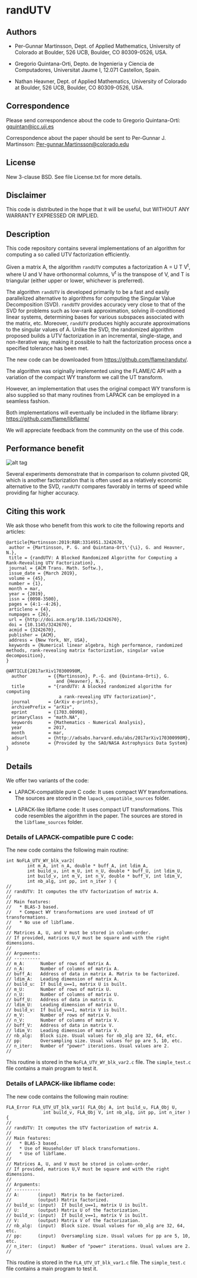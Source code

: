 # randUTV

## Authors

* Per-Gunnar Martinsson,
  Dept. of Applied Mathematics,
  University of Colorado at Boulder,
  526 UCB, Boulder, CO 80309-0526, USA.

* Gregorio Quintana-Orti,
  Depto. de Ingenieria y Ciencia de Computadores,
  Universitat Jaume I,
  12.071 Castellon, Spain.

* Nathan Heavner,
  Dept. of Applied Mathematics,
  University of Colorado at Boulder,
  526 UCB, Boulder, CO 80309-0526, USA.

## Correspondence

Please send correspondence about the code to 
Gregorio Quintana-Ortí: <gquintan@icc.uji.es>

Correspondence about the paper should be sent to
Per-Gunnar J. Martinsson: <Per-gunnar.Martinsson@colorado.edu>

## License

New 3-clause BSD.
See file License.txt for more details.

## Disclaimer

This code is distributed in the hope that it will be useful, but
WITHOUT ANY WARRANTY EXPRESSED OR IMPLIED. 

## Description

This code repository contains several implementations 
of an algorithm for computing a so called UTV factorization efficiently.

Given a matrix A, the algorithm `randUTV` 
computes a factorization A = U T V<sup>t</sup>, where 
U and V have orthonormal columns,
V<sup>t</sup> is the transpose of V,
and T is triangular (either upper or lower, whichever is preferred).

The algorithm `randUTV` is developed primarily
to be a fast and easily parallelized alternative
to algorithms for computing the Singular Value Decomposition (SVD).
`randUTV` provides accuracy very close to that of the SVD for problems
such as low-rank approximation, solving ill-conditioned linear systems,
determining bases for various subspaces associated with the matrix, etc.
Moreover, `randUTV` produces
highly accurate approximations to the singular values of A.
Unlike the SVD,
the randomized algorithm proposed builds a UTV factorization in an
incremental, single-stage, and non-iterative way, making it
possible to halt the factorization process 
once a specified tolerance has been met.

The new code can be downloaded from https://github.com/flame/randutv/.

The algorithm was originally implemented using the FLAME/C API with 
a variation of the compact WY transform we call the UT transform. 

However, an implementation that uses the original compact WY transform 
is also supplied so that many routines from LAPACK can be employed in a 
seamless fashion.

Both implementations will eventually be included in the libflame library: 
https://github.com/flame/libflame/

We will appreciate feedback from the community on the use of this code.

## Performance benefit

![alt tag](./utv_marbore_speedups_nb64.png)

Several experiments demonstrate that in comparison to column pivoted QR, 
which is another factorization that is often used 
as a relatively economic alternative to the SVD,
`randUTV` compares favorably in terms of speed while providing far higher
accuracy.

## Citing this work

We ask those who benefit from this work 
to cite the following reports and articles:

```
@article{Martinsson:2019:RBR:3314951.3242670,
 author = {Martinsson, P. G. and Quintana-Ort\'{\i}, G. and Heavner, N.},
 title = {randUTV: A Blocked Randomized Algorithm for Computing a Rank-Revealing UTV Factorization},
 journal = {ACM Trans. Math. Softw.},
 issue_date = {March 2019},
 volume = {45},
 number = {1},
 month = mar,
 year = {2019},
 issn = {0098-3500},
 pages = {4:1--4:26},
 articleno = {4},
 numpages = {26},
 url = {http://doi.acm.org/10.1145/3242670},
 doi = {10.1145/3242670},
 acmid = {3242670},
 publisher = {ACM},
 address = {New York, NY, USA},
 keywords = {Numerical linear algebra, high performance, randomized methods, rank-revealing matrix factorization, singular value decomposition},
}

@ARTICLE{2017arXiv170300998M,
  author        = {{Martinsson}, P.-G. and {Quintana-Orti}, G. 
                   and {Heavner}, N.},
  title         = "{randUTV: A blocked randomized algorithm for computing 
                    a rank-revealing UTV factorization}",
  journal       = {ArXiv e-prints},
  archivePrefix = "arXiv",
  eprint        = {1703.00998},
  primaryClass  = "math.NA",
  keywords      = {Mathematics - Numerical Analysis},
  year          = 2017,
  month         = mar,
  adsurl        = {http://adsabs.harvard.edu/abs/2017arXiv170300998M},
  adsnote       = {Provided by the SAO/NASA Astrophysics Data System}
}
```

## Details

We offer two variants of the code:

* LAPACK-compatible pure C code: 
  It uses compact WY transformations.
  The sources are stored in the `lapack_compatible_sources` folder.

* LAPACK-like libflame code: 
  It uses compact UT transformations.
  This code resembles the algorithm in the paper.
  The sources are stored in the `libflame_sources` folder.

### Details of LAPACK-compatible pure C code: 

The new code contains the following main routine:

```
int NoFLA_UTV_WY_blk_var2(
        int m_A, int n_A, double * buff_A, int ldim_A,
        int build_u, int m_U, int n_U, double * buff_U, int ldim_U,
        int build_v, int m_V, int n_V, double * buff_V, int ldim_V,
        int nb_alg, int pp, int n_iter ) {
//
// randUTV: It computes the UTV factorization of matrix A.
//
// Main features:
//   * BLAS-3 based.
//   * Compact WY transformations are used instead of UT transformations.
//   * No use of libflame.
//
// Matrices A, U, and V must be stored in column-order.
// If provided, matrices U,V must be square and with the right dimensions.
//
// Arguments:
// ----------
// m_A:      Number of rows of matrix A.
// n_A:      Number of columns of matrix A.
// buff_A:   Address of data in matrix A. Matrix to be factorized.
// ldim_A:   Leading dimension of matrix A.
// build_u:  If build_u==1, matrix U is built.
// m_U:      Number of rows of matrix U.
// n_U:      Number of columns of matrix U.
// buff_U:   Address of data in matrix U.
// ldim_U:   Leading dimension of matrix U.
// build_v:  If build_v==1, matrix V is built.
// m_V:      Number of rows of matrix V.
// n_V:      Number of columns of matrix V.
// buff_V:   Address of data in matrix V.
// ldim_V:   Leading dimension of matrix V.
// nb_alg:   Block size. Usual values for nb_alg are 32, 64, etc.
// pp:       Oversampling size. Usual values for pp are 5, 10, etc.
// n_iter:   Number of "power" iterations. Usual values are 2.
//
```

This routine is stored in the `NoFLA_UTV_WY_blk_var2.c` file.
The `simple_test.c` file contains a main program to test it.

### Details of LAPACK-like libflame code: 

The new code contains the following main routine:

```
FLA_Error FLA_UTV_UT_blk_var1( FLA_Obj A, int build_u, FLA_Obj U, 
              int build_v, FLA_Obj V, int nb_alg, int pp, int n_iter ) {
//
// randUTV: It computes the UTV factorization of matrix A.
//
// Main features:
//   * BLAS-3 based.
//   * Use of Householder UT block transformations.
//   * Use of libflame.
//
// Matrices A, U, and V must be stored in column-order.
// If provided, matrices U,V must be square and with the right dimensions.
//
// Arguments:
// ----------
// A:       (input)  Matrix to be factorized.
//          (output) Matrix factorized.
// build_u: (input)  If build_u==1, matrix U is built.
// U:       (output) Matrix U of the factorization.
// build_v: (input)  If build_v==1, matrix V is built.
// V:       (output) Matrix V of the factorization.
// nb_alg:  (input)  Block size. Usual values for nb_alg are 32, 64, etc.
// pp:      (input)  Oversampling size. Usual values for pp are 5, 10, etc.
// n_iter:  (input)  Number of "power" iterations. Usual values are 2.
//
```

This routine is stored in the `FLA_UTV_UT_blk_var1.c` file.
The `simple_test.c` file contains a main program to test it.


